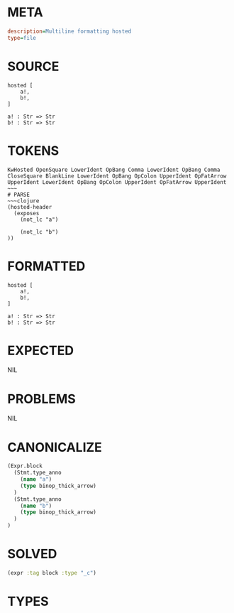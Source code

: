 # META
~~~ini
description=Multiline formatting hosted
type=file
~~~
# SOURCE
~~~roc
hosted [
	a!,
	b!,
]

a! : Str => Str
b! : Str => Str
~~~
# TOKENS
~~~text
KwHosted OpenSquare LowerIdent OpBang Comma LowerIdent OpBang Comma CloseSquare BlankLine LowerIdent OpBang OpColon UpperIdent OpFatArrow UpperIdent LowerIdent OpBang OpColon UpperIdent OpFatArrow UpperIdent ~~~
# PARSE
~~~clojure
(hosted-header
  (exposes
    (not_lc "a")

    (not_lc "b")
))
~~~
# FORMATTED
~~~roc
hosted [
	a!,
	b!,
]

a! : Str => Str
b! : Str => Str
~~~
# EXPECTED
NIL
# PROBLEMS
NIL
# CANONICALIZE
~~~clojure
(Expr.block
  (Stmt.type_anno
    (name "a")
    (type binop_thick_arrow)
  )
  (Stmt.type_anno
    (name "b")
    (type binop_thick_arrow)
  )
)
~~~
# SOLVED
~~~clojure
(expr :tag block :type "_c")
~~~
# TYPES
~~~roc
~~~

